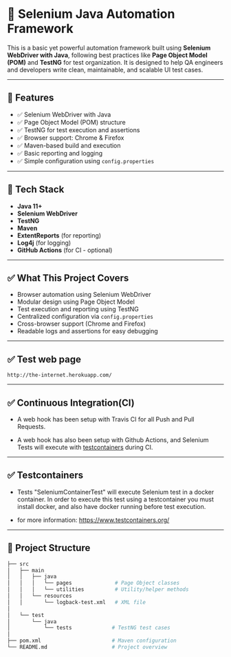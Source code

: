 # 🚀 Selenium Java Automation Framework

This is a basic yet powerful automation framework built using **Selenium WebDriver with Java**, following best practices like **Page Object Model (POM)** and **TestNG** for test organization. It is designed to help QA engineers and developers write clean, maintainable, and scalable UI test cases.

---

## 🚀 Features

- ✅ Selenium WebDriver with Java  
- ✅ Page Object Model (POM) structure  
- ✅ TestNG for test execution and assertions  
- ✅ Browser support: Chrome & Firefox  
- ✅ Maven-based build and execution  
- ✅ Basic reporting and logging  
- ✅ Simple configuration using `config.properties`  

---

## 🔧 Tech Stack

- **Java 11+**  
- **Selenium WebDriver**  
- **TestNG**  
- **Maven**  
- **ExtentReports** (for reporting)  
- **Log4j** (for logging)  
- **GitHub Actions** (for CI - optional)  

---

## ✅ What This Project Covers

- Browser automation using Selenium WebDriver  
- Modular design using Page Object Model  
- Test execution and reporting using TestNG  
- Centralized configuration via `config.properties`  
- Cross-browser support (Chrome and Firefox)  
- Readable logs and assertions for easy debugging  

---

## ✅ Test web page
    http://the-internet.herokuapp.com/  
---

## ✅ Continuous Integration(CI)
  
  - A web hook has been setup with Travis CI for all Push and Pull Requests.
 
 - A web hook has also been setup with Github Actions, and Selenium Tests will execute with [testcontainers](https://www.testcontainers.org/) during CI.
   
---
## ✅ Testcontainers
  
  - Tests "SeleniumContainerTest" will execute Selenium test in a docker container.  In order to execute this test using a testcontainer
    you must install docker, and also have docker running before test execution.

 -  for more information: https://www.testcontainers.org/
   
---

## 📁 Project Structure

```bash
├── src
│   ├── main
│   │   ├── java
│   │   │   └── pages              # Page Object classes
│   │   │   └── utilities          # Utility/helper methods
│   │   └── resources
│   │       └── logback-test.xml   # XML file
│
│   └── test
│       └── java
│           └── tests             # TestNG test cases
│
├── pom.xml                       # Maven configuration
└── README.md                     # Project overview
